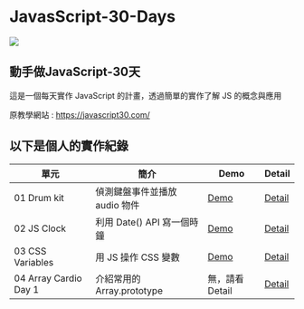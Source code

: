 # JavasScript-30-Days
<img src="https://camo.githubusercontent.com/13a16597bc17b350b043e30ab701082fc276d3c4/68747470733a2f2f6a61766173637269707433302e636f6d2f696d616765732f4a53332d736f6369616c2d73686172652e706e67">
<h2>動手做JavaScript-30天</h2>
<p>這是一個每天實作 JavaScript 的計畫，透過簡單的實作了解 JS 的概念與應用</p>
<p>原教學網站 : <a href="https://javascript30.com/">https://javascript30.com/</a></p>

<h2>以下是個人的實作紀錄</h2>

<table>
  <thead width="100%">
    <tr>
      <th>單元</th>
      <th>簡介</th>
      <th>Demo</th>
      <th>Detail</th>
    </tr>
  </thead>
  <tbody>
    <tr>
      <td>01 Drum kit</td>
      <td>偵測鍵盤事件並播放 audio 物件</td>
      <td><a href="https://wilightmoment.github.io/JavasScript-30-Days/01%20-%20JavaScript%20Drum%20Kit/">Demo</a></td>
      <td><a href="https://github.com/Wilightmoment/JavasScript-30-Days/tree/master/01%20-%20JavaScript%20Drum%20Kit">Detail</a></td>
    </tr>
    <tr>
      <td>02 JS Clock</td>
      <td>利用 Date() API 寫一個時鐘</td>
      <td><a href="https://wilightmoment.github.io/JavasScript-30-Days/02%20-%20JS%20and%20CSS%20Clock/">Demo</a></td>
      <td><a href="https://github.com/Wilightmoment/JavasScript-30-Days/tree/master/02%20-%20JS%20and%20CSS%20Clock">Detail</a></td>
    </tr>
    <tr>
      <td>03 CSS Variables</td>
      <td>用 JS 操作 CSS 變數</td>
      <td><a href="https://wilightmoment.github.io/JavasScript-30-Days/03 - CSS Variables/">Demo</a></td>
      <td><a href="https://github.com/Wilightmoment/JavasScript-30-Days/tree/master/03 - CSS Variables">Detail</a></td>
    </tr>
    <tr>
      <td>04 Array Cardio Day 1</td>
      <td>介紹常用的 Array.prototype</td>
      <td>無，請看 Detail</td>
      <td><a href="https://github.com/Wilightmoment/JavasScript-30-Days/tree/master/03 - CSS Variables">Detail</a></td>
    </tr>
  </tbody>
  
</table>
